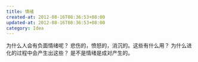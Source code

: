 ```yaml
---
title: 情绪
created-at: 2012-08-16T08:36:53+08:00
updated-at: 2012-08-16T08:36:53+08:00
category: Idea
---
```


为什么人会有负面情绪呢？
悲伤的，愤怒的，消沉的。这些有什么用？
为什么进化的过程中会产生出这些？
是不是情绪是成对产生的。
